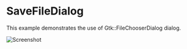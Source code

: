 # SaveFileDialog

This example demonstrates the use of Gtk::FileChooserDialog dialog.

![Screenshot](../../docs/Pictures/SaveFileDialog.png)
